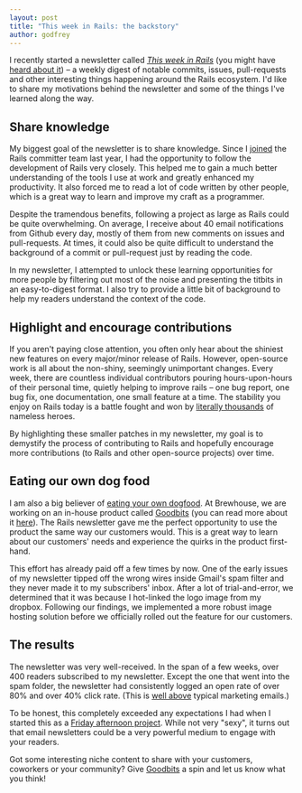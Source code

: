 ```yaml
---
layout: post
title: "This week in Rails: the backstory"
author: godfrey
---
```


I recently started a newsletter called [*This week in Rails*](http://rails-weekly.goodbits.io) (you might have [heard about it](http://ruby5.envylabs.com/episodes/495-episode-458-april-22nd-2014#story-3)) – a weekly digest of notable commits, issues, pull-requests and other interesting things happening around the Rails ecosystem. I'd like to share my motivations behind the newsletter and some of the things I've learned along the way.

## Share knowledge

My biggest goal of the newsletter is to share knowledge. Since I [joined](https://twitter.com/bitsweat/status/413014212303024128) the Rails committer team last year, I had the opportunity to follow the development of Rails very closely. This helped me to gain a much better understanding of the tools I use at work and greatly enhanced my productivity. It also forced me to read a lot of code written by other people, which is a great way to learn and improve my craft as a programmer.

Despite the tramendous benefits, following a project as large as Rails could be quite overwhelming. On average, I receive about 40 email notifications from Github every day, mostly of them from new comments on issues and pull-requests. At times, it could also be quite difficult to understand the background of a commit or pull-request just by reading the code.

In my newsletter, I attempted to unlock these learning opportunities for more people by filtering out most of the noise and presenting the titbits in an easy-to-digest format. I also try to provide a little bit of background to help my readers understand the context of the code.

## Highlight and encourage contributions

If you aren't paying close attention, you often only hear about the shiniest new features on every major/minor release of Rails. However, open-source work is all about the non-shiny, seemingly unimportant changes. Every week, there are countless individual contributors pouring hours-upon-hours of their personal time, quietly helping to improve rails – one bug report, one bug fix, one documentation, one small feature at a time. The stability you enjoy on Rails today is a battle fought and won by [literally thousands](http://contributors.rubyonrails.org/) of nameless heroes.

By highlighting these smaller patches in my newsletter, my goal is to demystify the process of contributing to Rails and hopefully encourage more contributions (to Rails and other open-source projects) over time.

## Eating our own dog food

I am also a big believer of [eating your own dogfood](http://en.wikipedia.org/wiki/Eating_your_own_dog_food). At Brewhouse, we are working on an in-house product called [Goodbits](https://goodbits.io/) (you can read more about it [here](http://blog.goodbits.io/2014/04/15/we-built-goodbits/)). The Rails newsletter gave me the perfect opportunity to use the product the same way our customers would. This is a great way to learn about our customers'  needs and experience the quirks in the product first-hand.

This effort has already paid off a few times by now. One of the early issues of my newsletter tipped off the wrong wires inside Gmail's spam filter and they never made it to my subscribers' inbox. After a lot of trial-and-error, we determined that it was because I hot-linked the logo image from my dropbox. Following our findings, we implemented a more robust image hosting solution before we officially rolled out the feature for our customers.

## The results

The newsletter was very well-received. In the span of a few weeks, over 400 readers subscribed to my newsletter. Except the one that went into the spam folder, the newsletter had consistently logged an open rate of over 80% and over 40% click rate. (This is [well above](http://mailchimp.com/resources/research/email-marketing-benchmarks/) typical marketing emails.)

To be honest, this completely exceeded any expectations I had when I started this as a [Friday afternoon project](http://brewhouse.io/2014/04/04/welcome-to-brewhouse.html#staying-creative). While not very "sexy", it turns out that email newsletters could be a very powerful medium to engage with your readers.

Got some interesting niche content to share with your customers, coworkers or your community? Give [Goodbits](https://goodbits.io/) a spin and let us know what you think!
